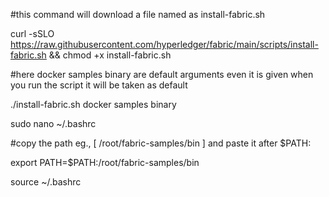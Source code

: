 #this command will download a file named as install-fabric.sh

curl -sSLO https://raw.githubusercontent.com/hyperledger/fabric/main/scripts/install-fabric.sh && chmod +x install-fabric.sh

#here docker samples binary are default arguments even it is given when you run the script it will be taken as default

./install-fabric.sh docker samples binary

sudo nano ~/.bashrc

#copy the path eg., [ /root/fabric-samples/bin ] and paste it after $PATH:

export PATH=$PATH:/root/fabric-samples/bin

source ~/.bashrc
